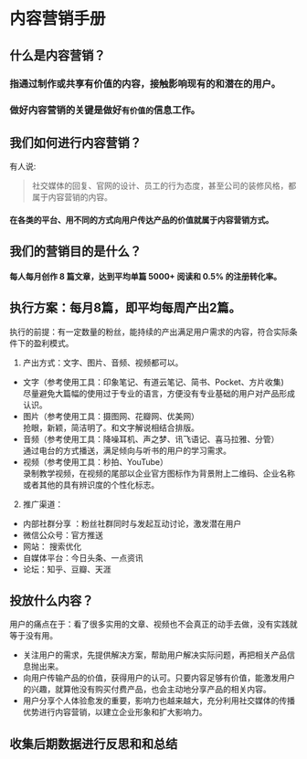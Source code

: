 # 内容营销手册
## 什么是内容营销？
### 指通过制作或共享有价值的内容，接触影响现有的和潜在的用户。
### 做好内容营销的关键是做好`有价值的`信息工作。
## 我们如何进行内容营销？
有人说:
> 社交媒体的回复、官网的设计、员工的行为态度，甚至公司的装修风格，都属于内容营销的内容。
#### 在各类的平台、用不同的方式向用户传达产品的价值就属于内容营销方式。
## 我们的营销目的是什么？
#### 每人每月创作 8 篇文章，达到平均单篇 5000+ 阅读和 0.5% 的注册转化率。
## 执行方案：每月8篇，即平均每周产出2篇。
执行的前提：有一定数量的粉丝，能持续的产出满足用户需求的内容，符合实际条件下的盈利模式。
1. 产出方式：文字、图片、音频、视频都可以。
- 文字（参考使用工具：印象笔记、有道云笔记、简书、Pocket、方片收集)     
尽量避免大篇幅的使用过于专业的语言，方便没有专业基础的用户对产品形成认识。
- 图片（参考使用工具：摄图网、花瓣网、优美网）     
抢眼，新颖，简洁明了。和文字解说相结合排版。
- 音频（参考使用工具：降噪耳机、声之梦、讯飞语记、喜马拉雅、分管）    
通过电台的方式播送，满足倾向与听书的用户的学习需求。
- 视频（参考使用工具：秒拍、YouTube）    
录制教学视频，在视频的尾部以企业官方图标作为背景附上二维码、企业名称或者其他的具有辨识度的个性化标志。
2. 推广渠道：
- 内部社群分享 ：粉丝社群同时与发起互动讨论，激发潜在用户
- 微信公众号：官方推送
- 网站： 搜索优化
- 自媒体平台：今日头条、一点资讯
- 论坛：知乎、豆瓣、天涯
## 投放什么内容？
用户的痛点在于：看了很多实用的文章、视频也不会真正的动手去做，没有实践就等于没有用。
- 关注用户的需求，先提供解决方案，帮助用户解决实际问题，再把相关产品信息抛出来。
- 向用户传输产品的价值，获得用户的认可。只要内容足够有价值，能激发用户的兴趣，就算他没有购买付费产品，也会主动地分享产品的相关内容。
- 用户分享个人体验愈发的重要，影响力也越来越大，充分利用社交媒体的传播优势进行内容营销，以建立企业形象和扩大影响力。
## 收集后期数据进行反思和和总结
